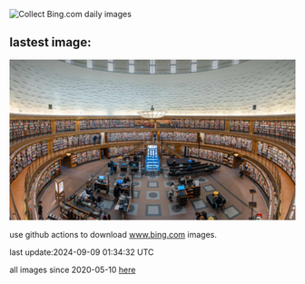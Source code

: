 ![Collect Bing.com daily images](https://github.com/counter2015/bing-daily-images/workflows/Collect%20Bing.com%20daily%20images/badge.svg)
## lastest image:
![](images/StockholmLibrary.jpg)

use github actions to download www.bing.com images.

last update:2024-09-09 01:34:32 UTC

all images since 2020-05-10 [here](https://github.com/counter2015/bing-daily-images/tree/master/images) 
